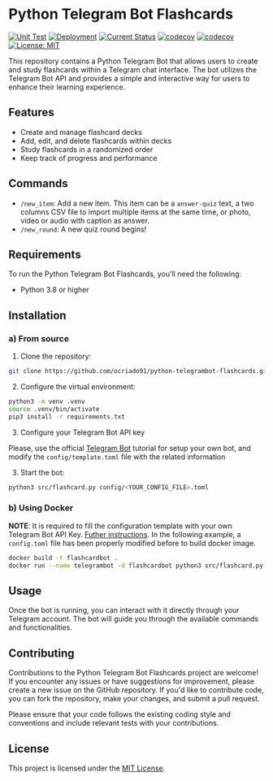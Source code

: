 # Python Telegram Bot Flashcards

[![Unit Test](https://github.com/ocriado91/python-telegrambot-flashcards/actions/workflows/unit_testing.yaml/badge.svg)](https://github.com/ocriado91/python-telegrambot-flashcards/actions/workflows/unit_testing.yaml)
[![Deployment](https://github.com/ocriado91/python-telegrambot-flashcards/actions/workflows/deployment.yaml/badge.svg)](https://github.com/ocriado91/python-telegrambot-flashcards/actions/workflows/deployment.yaml)
[![Current Status](https://github.com/ocriado91/python-telegrambot-flashcards/actions/workflows/current_status.yaml/badge.svg)](https://github.com/ocriado91/python-telegrambot-flashcards/actions/workflows/current_status.yaml)
[![codecov](https://codecov.io/gh/ocriado91/python-telegrambot-flashcards/branch/main/graph/badge.svg?token=bjdlYmQmOw)](https://codecov.io/gh/ocriado91/python-telegrambot-flashcards)
[![codecov](https://codecov.io/gh/ocriado91/python-telegrambot-flashcards/branch/main/graph/badge.svg?token=bjdlYmQmOw)](https://codecov.io/gh/ocriado91/python-telegrambot-flashcards)
[![License: MIT](https://img.shields.io/badge/License-MIT-yellow.svg)](https://opensource.org/licenses/MIT)

This repository contains a Python Telegram Bot that allows users to create and study flashcards within a Telegram chat interface. The bot utilizes the Telegram Bot API and provides a simple and interactive way for users to enhance their learning experience.

## Features

- Create and manage flashcard decks
- Add, edit, and delete flashcards within decks
- Study flashcards in a randomized order
- Keep track of progress and performance

## Commands

- `/new_item`: Add a new item. This item can be a `answer-quiz` text, a two
  columns CSV file to import multiple items at the same time,
  or photo, video or audio with caption as answer.
- `/new_round`: A new quiz round begins!

## Requirements

To run the Python Telegram Bot Flashcards, you'll need the following:

- Python 3.8 or higher

## Installation

### a) From source

1. Clone the repository:

```bash
git clone https://github.com/ocriado91/python-telegrambot-flashcards.git
```
2. Configure the virtual environment:

```bash
python3 -m venv .venv
source .venv/bin/activate
pip3 install -r requirements.txt
```
3. Configure your Telegram Bot API key

Please, use the official [Telegram Bot](https://core.telegram.org/bots/tutorial) tutorial for setup your own bot, and modify
the `config/template.toml` file with the related information

3. Start the bot:
```bash
python3 src/flashcard.py config/<YOUR_CONFIG_FILE>.toml
```

### b) Using Docker

__NOTE__: It is required to fill the configuration template with your own Telegram Bot API Key. [Futher instructions](https://core.telegram.org/bots/features#botfather). In the following example, a `config.toml` file has been properly modified before to build docker image.

```bash
docker build -t flashcardbot .
docker run --name telegrambot -d flashcardbot python3 src/flashcard.py config/config.toml
```

## Usage
Once the bot is running, you can interact with it directly through your Telegram account. The bot will guide you through the available commands and functionalities.

## Contributing
Contributions to the Python Telegram Bot Flashcards project are welcome! If you encounter any issues or have suggestions for improvement, please create a new issue on the GitHub repository. If you'd like to contribute code, you can fork the repository, make your changes, and submit a pull request.

Please ensure that your code follows the existing coding style and conventions and include relevant tests with your contributions.

## License
This project is licensed under the [MIT License](https://opensource.org/license/mit/).